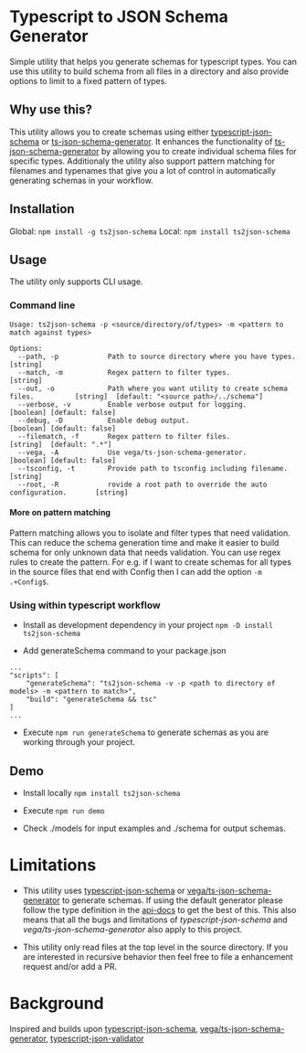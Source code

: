 # Typescript to JSON Schema Generator
Simple utility that helps you generate schemas for typescript types. You can use this utility to
build schema from all files in a directory and also provide options to limit to a fixed pattern
of types.

## Why use this?
This utility allows you to create schemas using either [typescript-json-schema](https://github.com/YousefED/typescript-json-schema) or [ts-json-schema-generator](https://github.com/vega/ts-json-schema-generator).
It enhances the functionality of [ts-json-schema-generator](https://github.com/vega/ts-json-schema-generator) by allowing you to create individual schema files
for specific types. Additionaly the utility also support pattern matching for filenames and typenames that give you a lot of control in
automatically generating schemas in your workflow.

## Installation
Global: `npm install -g ts2json-schema`
Local: `npm install ts2json-schema`

## Usage
The utility only supports CLI usage.

### Command line

```
Usage: ts2json-schema -p <source/directory/of/types> -m <pattern to match against types>

Options:
  --path, -p            Path to source directory where you have types.               [string]
  --match, -m           Regex pattern to filter types.                               [string]
  --out, -o             Path where you want utility to create schema files.          [string]  [default: "<source path>/../schema"]
  --verbose, -v         Enable verbose output for logging.                           [boolean] [default: false]
  --debug, -D           Enable debug output.                                         [boolean] [default: false]
  --filematch, -f       Regex pattern to filter files.                               [string]  [default: ".*"]
  --vega, -A            Use vega/ts-json-schema-generator.                           [boolean] [default: false]
  --tsconfig, -t        Provide path to tsconfig including filename.                 [string]
  --root, -R            rovide a root path to override the auto configuration.       [string]
```


#### More on pattern matching
Pattern matching allows you to isolate and filter types that need validation. This can reduce the schema generation time and make it easier
to build schema for only unknown data that needs validation. You can use regex rules to create the pattern.
For e.g. if I want to create schemas for all types in the source files that end with Config then I can add the option `-m .+Config$`.


### Using within typescript workflow
- Install as development dependency in your project `npm -D install ts2json-schema`

- Add generateSchema command to your package.json
```
...
"scripts": [
	"generateSchema": "ts2json-schema -v -p <path to directory of models> -m <pattern to match>",
	"build": "generateSchema && tsc" 
]
...
```
- Execute `npm run generateSchema` to generate schemas as you are working through your project.


## Demo

- Install locally `npm install ts2json-schema`

- Execute `npm run demo`

- Check ./models for input examples and ./schema for output schemas.


# Limitations
- This utility  uses [typescript-json-schema](https://github.com/YousefED/typescript-json-schema) or [vega/ts-json-schema-generator](https://github.com/vega/ts-json-schema-generator) to generate schemas. If using the default generator please follow the 
type definition in the [api-docs](https://github.com/YousefED/typescript-json-schema/blob/master/api.md) to get the best of this. This also
means that all the bugs and limitations of *typescript-json-schema* and *vega/ts-json-schema-generator* also apply to this project.

- This utility only read files at the top level in the source directory. If you are interested in recursive behavior then feel free to
file a enhancement request and/or add a PR.


# Background

Inspired and builds upon [typescript-json-schema](https://github.com/YousefED/typescript-json-schema), 
[vega/ts-json-schema-generator](https://github.com/vega/ts-json-schema-generator), 
[typescript-json-validator](https://github.com/ForbesLindesay/typescript-json-validator)